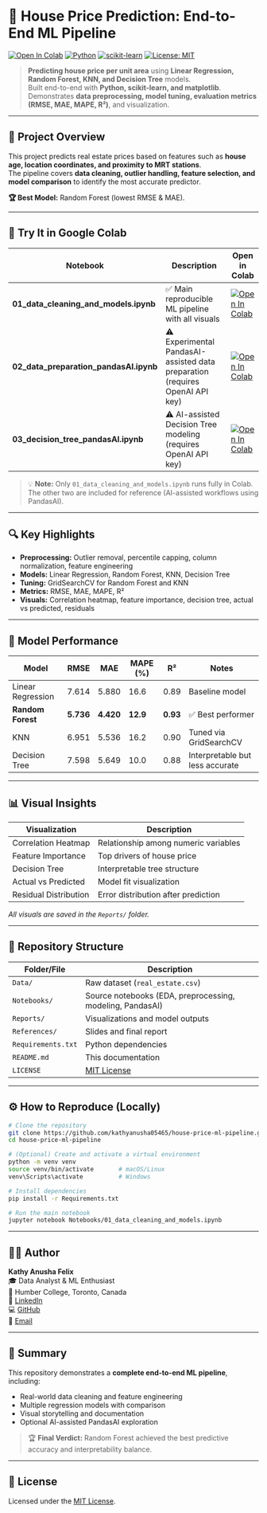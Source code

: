 # 🏡 House Price Prediction: End-to-End ML Pipeline

[![Open In Colab](https://colab.research.google.com/assets/colab-badge.svg)](https://colab.research.google.com/github/kathyanusha05465/house-price-ml-pipeline/blob/main/Notebooks/01_data_cleaning_and_models.ipynb)
[![Python](https://img.shields.io/badge/Python-3.10%2B-blue.svg)](https://www.python.org/)
[![scikit-learn](https://img.shields.io/badge/scikit--learn-ML-orange.svg)](https://scikit-learn.org/)
[![License: MIT](https://img.shields.io/badge/License-MIT-green.svg)](LICENSE)

> **Predicting house price per unit area** using **Linear Regression, Random Forest, KNN, and Decision Tree** models.  
> Built end-to-end with **Python, scikit-learn, and matplotlib**.  
> Demonstrates **data preprocessing, model tuning, evaluation metrics (RMSE, MAE, MAPE, R²)**, and visualization.

---

## 🎯 Project Overview

This project predicts real estate prices based on features such as **house age, location coordinates, and proximity to MRT stations**.  
The pipeline covers **data cleaning, outlier handling, feature selection, and model comparison** to identify the most accurate predictor.

**🏆 Best Model:** Random Forest (lowest RMSE & MAE).

---

## 🚀 Try It in Google Colab

| Notebook | Description | Open in Colab |
|-----------|--------------|---------------|
| **01_data_cleaning_and_models.ipynb** | ✅ Main reproducible ML pipeline with all visuals | [![Open In Colab](https://colab.research.google.com/assets/colab-badge.svg)](https://colab.research.google.com/github/kathyanusha05465/house-price-ml-pipeline/blob/main/Notebooks/01_data_cleaning_and_models.ipynb) |
| **02_data_preparation_pandasAI.ipynb** | ⚠️ Experimental PandasAI-assisted data preparation (requires OpenAI API key) | [![Open In Colab](https://colab.research.google.com/assets/colab-badge.svg)](https://colab.research.google.com/github/kathyanusha05465/house-price-ml-pipeline/blob/main/Notebooks/02_data_preparation_pandasAI.ipynb) |
| **03_decision_tree_pandasAI.ipynb** | ⚠️ AI-assisted Decision Tree modeling (requires OpenAI API key) | [![Open In Colab](https://colab.research.google.com/assets/colab-badge.svg)](https://colab.research.google.com/github/kathyanusha05465/house-price-ml-pipeline/blob/main/Notebooks/03_decision_tree_pandasAI.ipynb) |

> 💡 **Note:** Only `01_data_cleaning_and_models.ipynb` runs fully in Colab.  
> The other two are included for reference (AI-assisted workflows using PandasAI).

---

## 🔍 Key Highlights

- **Preprocessing:** Outlier removal, percentile capping, column normalization, feature engineering  
- **Models:** Linear Regression, Random Forest, KNN, Decision Tree  
- **Tuning:** GridSearchCV for Random Forest and KNN  
- **Metrics:** RMSE, MAE, MAPE, R²  
- **Visuals:** Correlation heatmap, feature importance, decision tree, actual vs predicted, residuals  

---

## 🧠 Model Performance

| Model | RMSE | MAE | MAPE (%) | R² | Notes |
|-------|------|-----|-----------|----|-------|
| Linear Regression | 7.614 | 5.880 | 16.6 | 0.89 | Baseline model |
| **Random Forest** | **5.736** | **4.420** | **12.9** | **0.93** | ✅ Best performer |
| KNN | 6.951 | 5.536 | 16.2 | 0.90 | Tuned via GridSearchCV |
| Decision Tree | 7.598 | 5.649 | 10.0 | 0.88 | Interpretable but less accurate |

---

## 📊 Visual Insights

| Visualization | Description |
|----------------|--------------|
| Correlation Heatmap | Relationship among numeric variables |
| Feature Importance | Top drivers of house price |
| Decision Tree | Interpretable tree structure |
| Actual vs Predicted | Model fit visualization |
| Residual Distribution | Error distribution after prediction |

_All visuals are saved in the `Reports/` folder._

---

## 📁 Repository Structure

| Folder/File | Description |
|--------------|-------------|
| `Data/` | Raw dataset (`real_estate.csv`) |
| `Notebooks/` | Source notebooks (EDA, preprocessing, modeling, PandasAI) |
| `Reports/` | Visualizations and model outputs |
| `References/` | Slides and final report |
| `Requirements.txt` | Python dependencies |
| `README.md` | This documentation |
| `LICENSE` | [MIT License](LICENSE) |

---

## ⚙️ How to Reproduce (Locally)

```bash
# Clone the repository
git clone https://github.com/kathyanusha05465/house-price-ml-pipeline.git
cd house-price-ml-pipeline

# (Optional) Create and activate a virtual environment
python -m venv venv
source venv/bin/activate       # macOS/Linux
venv\Scripts\activate          # Windows

# Install dependencies
pip install -r Requirements.txt

# Run the main notebook
jupyter notebook Notebooks/01_data_cleaning_and_models.ipynb

```
---

## 👩‍💻 Author

**Kathy Anusha Felix**  
🎓 Data Analyst & ML Enthusiast  
📍 Humber College, Toronto, Canada  
🔗 [LinkedIn](https://linkedin.com/in/kathy-anusha-felix-586977218)  
💻 [GitHub](https://github.com/kathyanusha05465)  
📧 [Email](mailto:kathyanusha05465@gmail.com)

---

## 🌟 Summary

This repository demonstrates a **complete end-to-end ML pipeline**, including:

- Real-world data cleaning and feature engineering  
- Multiple regression models with comparison  
- Visual storytelling and documentation  
- Optional AI-assisted PandasAI exploration  

> 🏆 **Final Verdict:** Random Forest achieved the best predictive accuracy and interpretability balance.

---

## 🪪 License  
Licensed under the [MIT License](LICENSE).
